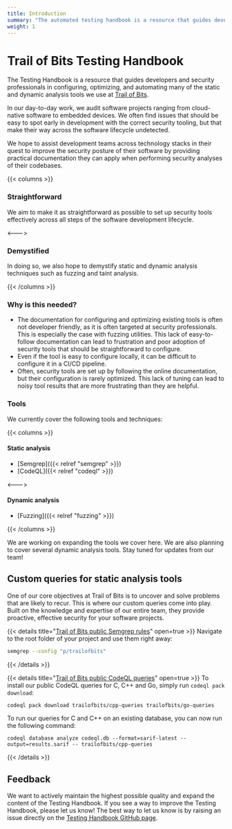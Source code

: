 ```yaml
---
title: Introduction
summary: "The automated testing handbook is a resource that guides developers and security professionals in configuring, optimizing, and automating many of the static and dynamic analysis tools we use at Trail of Bits."
weight: 1
---
```


# Trail of Bits Testing Handbook

<!-- markdown-link-check-disable -->
The Testing Handbook is a resource that guides developers and security
professionals in configuring, optimizing, and automating many of the static and
dynamic analysis tools we use at [Trail of Bits](https://www.trailofbits.com/).
<!-- markdown-link-check-enable -->
In our day-to-day work, we audit software projects ranging from cloud-native software
to embedded devices. We often find issues that should be easy to spot early in
development with the correct security tooling, but that make their way across
the software lifecycle undetected.

We hope to assist development teams across technology stacks in their quest to
improve the security posture of their software by providing practical
documentation they can apply when performing security analyses of their codebases.

{{< columns >}}

### Straightforward

We aim to make it as straightforward as possible to set up security tools
effectively across all steps of the software development lifecycle.

<--->

### Demystified

In doing so, we also hope to demystify static and dynamic analysis techniques
such as fuzzing and taint analysis.

{{< /columns >}}

### Why is this needed?

- The documentation for configuring and optimizing existing tools is often not
  developer friendly, as it is often targeted at security professionals. This
  is especially the case with fuzzing utilities. This lack of
  easy-to-follow documentation can lead to frustration and poor adoption of
  security tools that should be straightforward to configure.
- Even if the tool is easy to configure locally, it can be difficult to
  configure it in a CI/CD pipeline.
- Often, security tools are set up by following the online documentation, but
  their configuration is rarely optimized. This lack of tuning can lead to noisy
  tool results that are more frustrating than they are helpful.

### Tools

We currently cover the following tools and techniques:

{{< columns >}}

#### Static analysis

- [Semgrep]({{< relref "semgrep" >}})
- [CodeQL]({{< relref "codeql" >}})

<--->

#### Dynamic analysis

- [Fuzzing]({{< relref "fuzzing" >}})

{{< /columns >}}

We are working on expanding the tools we cover here. We are also planning to
cover several dynamic analysis tools. Stay tuned for updates from our team!

## Custom queries for static analysis tools

One of our core objectives at Trail of Bits is to uncover and solve problems that are likely to recur.
This is where our custom queries come into play. Built on the knowledge and expertise of our entire team,
they provide proactive, effective security for your software projects.

{{< details title="[Trail of Bits public Semgrep rules](https://github.com/trailofbits/semgrep-rules)" open=true >}}
Navigate to the root folder of your project and use them right away:

```sh
semgrep --config "p/trailofbits"
```

{{< /details >}}

{{< details title="[Trail of Bits public CodeQL queries](https://github.com/trailofbits/codeql-queries)" open=true >}}
To install our public CodeQL queries for C, C++ and Go, simply run `codeql pack download`:

```sh
codeql pack download trailofbits/cpp-queries trailofbits/go-queries
```

To run our queries for C and C++ on an existing database, you can now run the following command:

```shell
codeql database analyze codeql.db --format=sarif-latest --output=results.sarif -- trailofbits/cpp-queries
```

{{< /details >}}

## Feedback
<!-- markdown-link-check-disable -->
We want to actively maintain the highest possible quality and expand the content of the Testing Handbook.
If you see a way to improve the Testing Handbook, please let us know! The best way to let us know is
by raising an issue directly on the [Testing Handbook GitHub page](https://github.com/trailofbits/testing-handbook).
<!-- markdown-link-check-enable -->